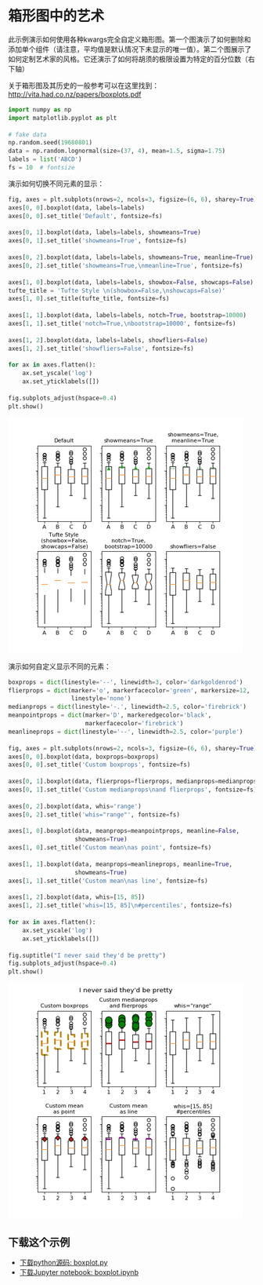 # 箱形图中的艺术

此示例演示如何使用各种kwargs完全自定义箱形图。第一个图演示了如何删除和添加单个组件（请注意，平均值是默认情况下未显示的唯一值）。第二个图展示了如何定制艺术家的风格。它还演示了如何将胡须的极限设置为特定的百分位数（右下轴）

关于箱形图及其历史的一般参考可以在这里找到：http://vita.had.co.nz/papers/boxplots.pdf

```python
import numpy as np
import matplotlib.pyplot as plt

# fake data
np.random.seed(19680801)
data = np.random.lognormal(size=(37, 4), mean=1.5, sigma=1.75)
labels = list('ABCD')
fs = 10  # fontsize
```

演示如何切换不同元素的显示：

```python
fig, axes = plt.subplots(nrows=2, ncols=3, figsize=(6, 6), sharey=True)
axes[0, 0].boxplot(data, labels=labels)
axes[0, 0].set_title('Default', fontsize=fs)

axes[0, 1].boxplot(data, labels=labels, showmeans=True)
axes[0, 1].set_title('showmeans=True', fontsize=fs)

axes[0, 2].boxplot(data, labels=labels, showmeans=True, meanline=True)
axes[0, 2].set_title('showmeans=True,\nmeanline=True', fontsize=fs)

axes[1, 0].boxplot(data, labels=labels, showbox=False, showcaps=False)
tufte_title = 'Tufte Style \n(showbox=False,\nshowcaps=False)'
axes[1, 0].set_title(tufte_title, fontsize=fs)

axes[1, 1].boxplot(data, labels=labels, notch=True, bootstrap=10000)
axes[1, 1].set_title('notch=True,\nbootstrap=10000', fontsize=fs)

axes[1, 2].boxplot(data, labels=labels, showfliers=False)
axes[1, 2].set_title('showfliers=False', fontsize=fs)

for ax in axes.flatten():
    ax.set_yscale('log')
    ax.set_yticklabels([])

fig.subplots_adjust(hspace=0.4)
plt.show()
```

![箱形图示例](/static/images/gallery/sphx_glr_boxplot_001.png)

演示如何自定义显示不同的元素：

```python
boxprops = dict(linestyle='--', linewidth=3, color='darkgoldenrod')
flierprops = dict(marker='o', markerfacecolor='green', markersize=12,
                  linestyle='none')
medianprops = dict(linestyle='-.', linewidth=2.5, color='firebrick')
meanpointprops = dict(marker='D', markeredgecolor='black',
                      markerfacecolor='firebrick')
meanlineprops = dict(linestyle='--', linewidth=2.5, color='purple')

fig, axes = plt.subplots(nrows=2, ncols=3, figsize=(6, 6), sharey=True)
axes[0, 0].boxplot(data, boxprops=boxprops)
axes[0, 0].set_title('Custom boxprops', fontsize=fs)

axes[0, 1].boxplot(data, flierprops=flierprops, medianprops=medianprops)
axes[0, 1].set_title('Custom medianprops\nand flierprops', fontsize=fs)

axes[0, 2].boxplot(data, whis='range')
axes[0, 2].set_title('whis="range"', fontsize=fs)

axes[1, 0].boxplot(data, meanprops=meanpointprops, meanline=False,
                   showmeans=True)
axes[1, 0].set_title('Custom mean\nas point', fontsize=fs)

axes[1, 1].boxplot(data, meanprops=meanlineprops, meanline=True,
                   showmeans=True)
axes[1, 1].set_title('Custom mean\nas line', fontsize=fs)

axes[1, 2].boxplot(data, whis=[15, 85])
axes[1, 2].set_title('whis=[15, 85]\n#percentiles', fontsize=fs)

for ax in axes.flatten():
    ax.set_yscale('log')
    ax.set_yticklabels([])

fig.suptitle("I never said they'd be pretty")
fig.subplots_adjust(hspace=0.4)
plt.show()
```

![箱型图示例2](/static/images/gallery/sphx_glr_boxplot_002.png)

## 下载这个示例
            
- [下载python源码: boxplot.py](https://matplotlib.org/_downloads/boxplot.py)
- [下载Jupyter notebook: boxplot.ipynb](https://matplotlib.org/_downloads/boxplot.ipynb)